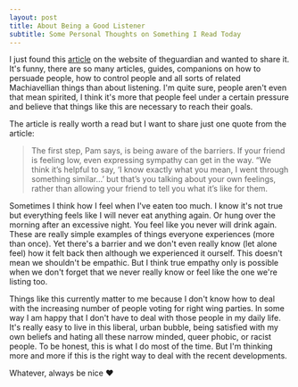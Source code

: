 ```yaml
---
layout: post
title: About Being a Good Listener
subtitle: Some Personal Thoughts on Something I Read Today
---
```


<!--more-->

I just found this [article](https://www.theguardian.com/lifeandstyle/2016/nov/25/how-to-be-a-good-listener-the-experts-guide?CMP=share_btn_link) on the website of theguardian and wanted to share it.
It's funny, there are so many articles, guides, companions on how to persuade people, how to control people and all sorts of related Machiavellian things than about listening. I'm quite sure, people aren't even that mean spirited, I think it's more that people feel under a certain pressure and believe that things like this are necessary to reach their goals.

The article is really worth a read but I want to share just one quote from the article:
>The first step, Pam says, is being aware of the barriers. If your friend is feeling low, even expressing sympathy can get in the way. “We think it’s helpful to say, ‘I know exactly what you mean, I went through something similar…’ but that’s you talking about your own feelings, rather than allowing your friend to tell you what it’s like for them.

Sometimes I think how I feel when I've eaten too much. I know it's not true but everything feels like I will never eat anything again. Or hung over the morning after an excessive night. You feel like you never will drink again.
These are really simple examples of things everyone experiences (more than once). Yet there's a barrier and we don't even really know (let alone feel) how it felt back then although we experienced it ourself.
This doesn't mean we shouldn't be empathic. But I think true empathy only is possible when we don't forget that we never really know or feel like the one we're listing too.

Things like this currently matter to me because I don't know how to deal with the increasing number of people voting for right wing parties.
In some way I am happy that I don't have to deal with those people in my daily life. It's really easy to live in this liberal, urban bubble, being satisfied with my own beliefs and hating all these narrow minded, queer phobic, or racist people. To be honest, this is what I do most of the time. But I'm thinking more and more if this is the right way to deal with the recent developments.

Whatever, always be nice &#9829;
